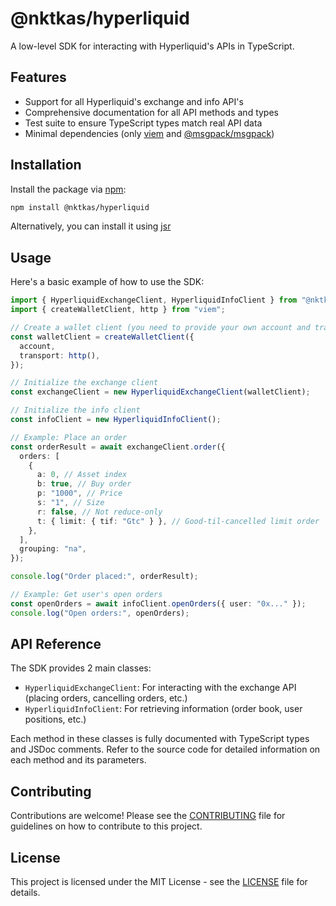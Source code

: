 # @nktkas/hyperliquid

A low-level SDK for interacting with Hyperliquid's APIs in TypeScript.

## Features

- Support for all Hyperliquid's exchange and info API's
- Comprehensive documentation for all API methods and types
- Test suite to ensure TypeScript types match real API data
- Minimal dependencies (only [viem](https://viem.sh/) and [@msgpack/msgpack](https://github.com/msgpack/msgpack-javascript))

## Installation

Install the package via [npm](https://www.npmjs.com/@nktkas/hyperliquid):

```bash
npm install @nktkas/hyperliquid
```

Alternatively, you can install it using [jsr](https://jsr.io/@nktkas/hyperliquid)

## Usage

Here's a basic example of how to use the SDK:

```typescript
import { HyperliquidExchangeClient, HyperliquidInfoClient } from "@nktkas/hyperliquid";
import { createWalletClient, http } from "viem";

// Create a wallet client (you need to provide your own account and transport)
const walletClient = createWalletClient({
  account,
  transport: http(),
});

// Initialize the exchange client
const exchangeClient = new HyperliquidExchangeClient(walletClient);

// Initialize the info client
const infoClient = new HyperliquidInfoClient();

// Example: Place an order
const orderResult = await exchangeClient.order({
  orders: [
    {
      a: 0, // Asset index
      b: true, // Buy order
      p: "1000", // Price
      s: "1", // Size
      r: false, // Not reduce-only
      t: { limit: { tif: "Gtc" } }, // Good-til-cancelled limit order
    },
  ],
  grouping: "na",
});

console.log("Order placed:", orderResult);

// Example: Get user's open orders
const openOrders = await infoClient.openOrders({ user: "0x..." });
console.log("Open orders:", openOrders);
```

## API Reference

The SDK provides 2 main classes:

- `HyperliquidExchangeClient`: For interacting with the exchange API (placing orders, cancelling orders, etc.)
- `HyperliquidInfoClient`: For retrieving information (order book, user positions, etc.)

Each method in these classes is fully documented with TypeScript types and JSDoc comments. Refer to the source code for detailed information on each method and its parameters.

## Contributing

Contributions are welcome! Please see the [CONTRIBUTING](./CONTRIBUTING.md) file for guidelines on how to contribute to this project.

## License

This project is licensed under the MIT License - see the [LICENSE](./LICENSE) file for details.
